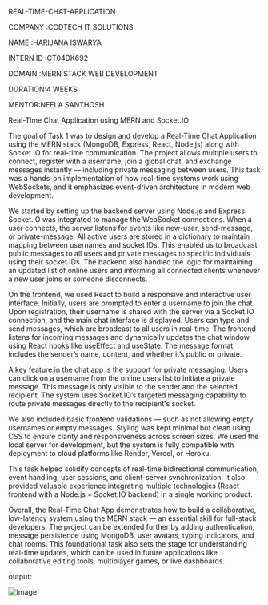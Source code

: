 REAL-TIME-CHAT-APPLICATION

COMPANY :CODTECH IT SOLUTIONS

NAME :HARIJANA ISWARYA

INTERN ID :CT04DK692

DOMAIN :MERN STACK WEB DEVELOPMENT

DURATION:4 WEEKS

MENTOR:NEELA SANTHOSH

Real-Time Chat Application using MERN and Socket.IO

The goal of Task 1 was to design and develop a Real-Time Chat Application using the MERN stack (MongoDB, Express, React, Node.js) along with Socket.IO for real-time communication. The project allows multiple users to connect, register with a username, join a global chat, and exchange messages instantly — including private messaging between users. This task was a hands-on implementation of how real-time systems work using WebSockets, and it emphasizes event-driven architecture in modern web development.

We started by setting up the backend server using Node.js and Express. Socket.IO was integrated to manage the WebSocket connections. When a user connects, the server listens for events like new-user, send-message, or private-message. All active users are stored in a dictionary to maintain mapping between usernames and socket IDs. This enabled us to broadcast public messages to all users and private messages to specific individuals using their socket IDs. The backend also handled the logic for maintaining an updated list of online users and informing all connected clients whenever a new user joins or someone disconnects.

On the frontend, we used React to build a responsive and interactive user interface. Initially, users are prompted to enter a username to join the chat. Upon registration, their username is shared with the server via a Socket.IO connection, and the main chat interface is displayed. Users can type and send messages, which are broadcast to all users in real-time. The frontend listens for incoming messages and dynamically updates the chat window using React hooks like useEffect and useState. The message format includes the sender’s name, content, and whether it’s public or private.

A key feature in the chat app is the support for private messaging. Users can click on a username from the online users list to initiate a private message. This message is only visible to the sender and the selected recipient. The system uses Socket.IO’s targeted messaging capability to route private messages directly to the recipient's socket.

We also included basic frontend validations — such as not allowing empty usernames or empty messages. Styling was kept minimal but clean using CSS to ensure clarity and responsiveness across screen sizes. We used the local server for development, but the system is fully compatible with deployment to cloud platforms like Render, Vercel, or Heroku.

This task helped solidify concepts of real-time bidirectional communication, event handling, user sessions, and client-server synchronization. It also provided valuable experience integrating multiple technologies (React frontend with a Node.js + Socket.IO backend) in a single working product.

Overall, the Real-Time Chat App demonstrates how to build a collaborative, low-latency system using the MERN stack — an essential skill for full-stack developers. The project can be extended further by adding authentication, message persistence using MongoDB, user avatars, typing indicators, and chat rooms. This foundational task also sets the stage for understanding real-time updates, which can be used in future applications like collaborative editing tools, multiplayer games, or live dashboards.

output:

![Image](https://github.com/user-attachments/assets/fa0d7a65-b147-4606-83e3-fe215869ca7a)



